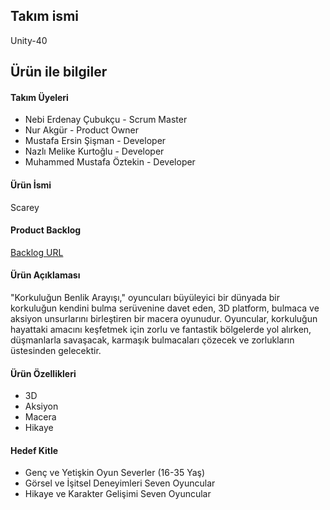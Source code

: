 ## Takım ismi 
Unity-40 

## Ürün ile bilgiler 
#### Takım Üyeleri
- Nebi Erdenay Çubukçu - Scrum Master
- Nur Akgür - Product Owner
- Mustafa Ersin Şişman - Developer 
- Nazlı Melike Kurtoğlu - Developer
- Muhammed Mustafa Öztekin - Developer

#### Ürün İsmi
Scarey

#### Product Backlog
[Backlog URL](https://miro.com/welcomeonboard/RVoybmJqUjdLYTVkU3dxaDJhTW5WanNwQmxSU3diam9sbEJMVlcwT0Y2ZVFWWXRJNzZZQVE5c2J6aXN6Mm54RnwzNDU4NzY0NTMwMjc0NDYyNjgxfDI=?share_link_id=15304426320)

#### Ürün Açıklaması
"Korkuluğun Benlik Arayışı," oyuncuları büyüleyici bir dünyada bir korkuluğun kendini bulma serüvenine davet eden, 3D platform, bulmaca ve aksiyon unsurlarını birleştiren bir macera oyunudur. Oyuncular, korkuluğun hayattaki amacını keşfetmek için zorlu ve fantastik bölgelerde yol alırken, düşmanlarla savaşacak, karmaşık bulmacaları çözecek ve zorlukların üstesinden gelecektir.


#### Ürün Özellikleri
- 3D
- Aksiyon
- Macera
- Hikaye 

#### Hedef Kitle
- Genç ve Yetişkin Oyun Severler (16-35 Yaş)
- Görsel ve İşitsel Deneyimleri Seven Oyuncular
- Hikaye ve Karakter Gelişimi Seven Oyuncular
  
